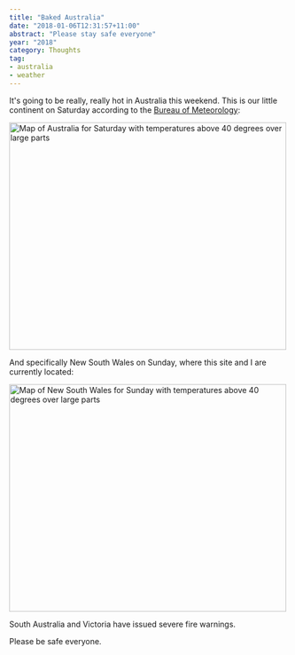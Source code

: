 ```yaml
---
title: "Baked Australia"
date: "2018-01-06T12:31:57+11:00"
abstract: "Please stay safe everyone"
year: "2018"
category: Thoughts
tag:
- australia
- weather
---
```

It's going to be really, really hot in Australia this weekend. This is our little continent on Saturday according to the [Bureau of Meteorology]\:

<p><img src="https://rubenerd.com/files/2018/20180106-wow@1x.png" srcset="https://rubenerd.com/files/2018/20180106-wow@1x.png 1x, https://rubenerd.com/files/2018/20180106-wow@2x.png 2x" alt="Map of Australia for Saturday with temperatures above 40 degrees over large parts" style="width:500px; height:410px;" /></p>

And specifically New South Wales on Sunday, where this site and I are currently located:

<p><img src="https://rubenerd.com/files/2018/20180107-wow@1x.png" srcset="https://rubenerd.com/files/2018/20180107-wow@1x.png 1x, https://rubenerd.com/files/2018/20180107-wow@2x.png 2x" alt="Map of New South Wales for Sunday with temperatures above 40 degrees over large parts" style="width:500px; height:410px;" /></p>

South Australia and Victoria have issued severe fire warnings.

Please be safe everyone.

[Bureau of Meteorology]: http://www.bom.gov.au/australia/meteye/

